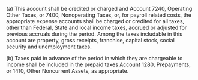 (a) This account shall be credited or charged and Account 7240, Operating Other Taxes, or 7400, Nonoperating Taxes, or, for payroll related costs, the appropriate expense accounts shall be charged or credited for all taxes, other than Federal, State and local income taxes, accrued or adjusted for previous accruals during the period. Among the taxes includable in this account are property, gross receipts, franchise, capital stock, social security and unemployment taxes.

(b) Taxes paid in advance of the period in which they are chargeable to income shall be included in the prepaid taxes Account 1280, Prepayments, or 1410, Other Noncurrent Assets, as appropriate.

